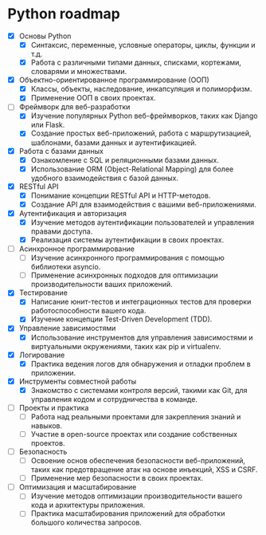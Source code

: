 <a href="https://www.codewars.com/users/andreytorlopov">
<img src="https://www.codewars.com/users/andreytorlopov/badges/large" alt="" />
</a>
<br>

# Python roadmap

- [X] Основы Python
  - [X] Синтаксис, переменные, условные операторы, циклы, функции и т.д.
  - [X] Работа с различными типами данных, списками, кортежами, словарями и множествами.

- [X] Объектно-ориентированное программирование (ООП)
  - [X] Классы, объекты, наследование, инкапсуляция и полиморфизм.
  - [X] Применение ООП в своих проектах.

- [ ] Фреймворк для веб-разработки
  - [X] Изучение популярных Python веб-фреймворков, таких как Django или Flask.
  - [X] Создание простых веб-приложений, работа с маршрутизацией, шаблонами, базами данных и аутентификацией.

- [X] Работа с базами данных
  - [X] Ознакомление с SQL и реляционными базами данных.
  - [X] Использование ORM (Object-Relational Mapping) для более удобного взаимодействия с базой данных.

- [X] RESTful API
  - [X] Понимание концепции RESTful API и HTTP-методов.
  - [X] Создание API для взаимодействия с вашими веб-приложениями.

- [X] Аутентификация и авторизация
  - [X] Изучение методов аутентификации пользователей и управления правами доступа.
  - [X] Реализация системы аутентификации в своих проектах.

- [ ] Асинхронное программирование
  - [ ] Изучение асинхронного программирования с помощью библиотеки asyncio.
  - [ ] Применение асинхронных подходов для оптимизации производительности ваших приложений.

- [X] Тестирование
  - [X] Написание юнит-тестов и интеграционных тестов для проверки работоспособности вашего кода.
  - [X] Изучение концепции Test-Driven Development (TDD).

- [X] Управление зависимостями
  - [X] Использование инструментов для управления зависимостями и виртуальными окружениями, таких как pip и virtualenv.

- [X] Логирование
  - [X] Практика ведения логов для обнаружения и отладки проблем в приложении.

- [X] Инструменты совместной работы
  - [X] Знакомство с системами контроля версий, такими как Git, для управления кодом и сотрудничества в команде.

- [ ] Проекты и практика
  - [ ] Работа над реальными проектами для закрепления знаний и навыков.
  - [ ] Участие в open-source проектах или создание собственных проектов.

- [ ] Безопасность
  - [ ] Освоение основ обеспечения безопасности веб-приложений, таких как предотвращение атак на основе инъекций, XSS и CSRF.
  - [ ] Применение мер безопасности в своих проектах.

- [ ] Оптимизация и масштабирование
  - [ ] Изучение методов оптимизации производительности вашего кода и архитектуры приложения.
  - [ ] Практика масштабирования приложений для обработки большого количества запросов.
